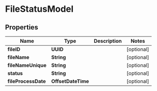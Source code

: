 

# FileStatusModel


## Properties

| Name | Type | Description | Notes |
|------------ | ------------- | ------------- | -------------|
|**fileID** | **UUID** |  |  [optional] |
|**fileName** | **String** |  |  [optional] |
|**fileNameUnique** | **String** |  |  [optional] |
|**status** | **String** |  |  [optional] |
|**fileProcessDate** | **OffsetDateTime** |  |  [optional] |



